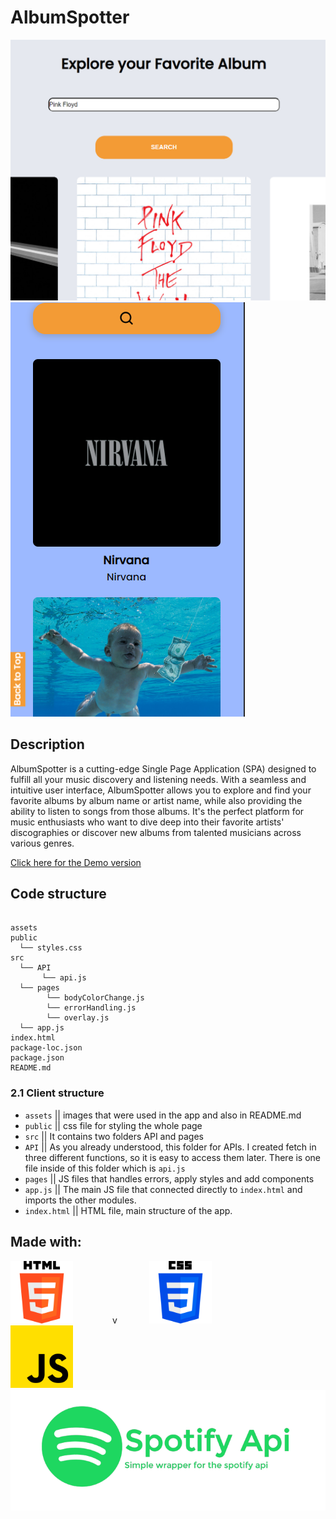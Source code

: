 # AlbumSpotter

![laptop](./assets/Web.png)
![laptop](./assets/mobile.png)

## Description

AlbumSpotter is a cutting-edge Single Page Application (SPA) designed to fulfill all your music discovery and listening needs. With a seamless and intuitive user interface, AlbumSpotter allows you to explore and find your favorite albums by album name or artist name, while also providing the ability to listen to songs from those albums. It's the perfect platform for music enthusiasts who want to dive deep into their favorite artists' discographies or discover new albums from talented musicians across various genres.

[Click here for the Demo version](https://nurlanimamali95.github.io/APIproject/)

## Code structure

```

assets
public
  └── styles.css
src
  └── API
       └── api.js
  └── pages
        └── bodyColorChange.js
        └── errorHandling.js
        └── overlay.js
  └── app.js
index.html
package-loc.json
package.json
README.md
```

### 2.1 Client structure

- `assets` || images that were used in the app and also in README.md
- `public` || css file for styling the whole page
- `src` || It contains two folders API and pages
- `API` || As you already understood, this folder for APIs. I created fetch in three different functions, so it is easy to access them later. There is one file inside of this folder which is `api.js`
- `pages` || JS files that handles errors, apply styles and add components
- `app.js` || The main JS file that connected directly to `index.html` and imports the other modules.
- `index.html` || HTML file, main structure of the app.

## Made with:

<img src="./assets/html-5.png" width="100" height="100">
&nbsp;&nbsp;&nbsp&nbsp;&nbsp;&nbsp&nbsp;&nbsp;&nbsp&nbsp;&nbsp;&nbsp&nbsp;&nbsp;&nbspv&nbsp;&nbsp;&nbsp&nbsp;&nbsp;&nbsp&nbsp;&nbsp;&nbsp&nbsp;&nbsp;&nbsp
<img src="./assets/css-3.png" width="100" height="100">&nbsp;&nbsp;&nbsp&nbsp;&nbsp;&nbsp&nbsp;&nbsp;&nbsp&nbsp;&nbsp;&nbsp&nbsp;&nbsp;&nbsp&nbsp;&nbsp;&nbsp&nbsp;&nbsp;&nbsp&nbsp;&nbsp;&nbsp&nbsp;&nbsp;
&nbsp;&nbsp;&nbsp&nbsp;&nbsp;&nbsp
<img src="./assets/js.png" width="100" height="100">
&nbsp;&nbsp;&nbsp&nbsp;&nbsp;&nbsp
<img src="./assets/spotifyAPI.png">
